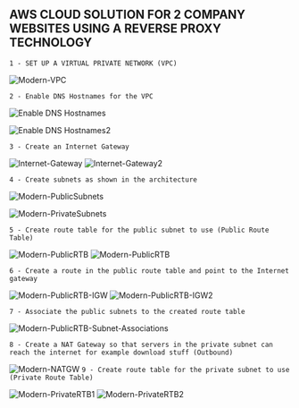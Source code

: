 ## AWS CLOUD SOLUTION FOR 2 COMPANY WEBSITES USING A REVERSE PROXY TECHNOLOGY

`1 - SET UP A VIRTUAL PRIVATE NETWORK (VPC)`

![Modern-VPC](./Images/Modern-VPC1.png)

`2 - Enable DNS Hostnames for the VPC`

![Enable DNS Hostnames](./Images/Modern-VPC2.png)

![Enable DNS Hostnames2](./Images/Modern-VPC3.png)

`3 - Create an Internet Gateway`

![Internet-Gateway](./Images/Modern-IGW.png)
![Internet-Gateway2](./Images/Modern-IGW2.png)

`4 - Create subnets as shown in the architecture`

![Modern-PublicSubnets](./Images/Modern-PublicSubnet.png)

![Modern-PrivateSubnets](./Images/Modern-PrivtaeSubnets.png)

`5 - Create route table for the public subnet to use (Public Route Table)`

![Modern-PublicRTB](./Images/Modern-PublicRTB1.png)
![Modern-PublicRTB](./Images/Modern-PublicRTB2.png)

`6 - Create a route in the public route table and point to the Internet gateway`

![Modern-PublicRTB-IGW](./Images/Modern-PublicRTB-IGW.png)
![Modern-PublicRTB-IGW2](./Images/Modern-PublicRTB-IGW2.png)

`7 - Associate the public subnets to the created route table`

![Modern-PublicRTB-Subnet-Associations](./Images/Modern-PublicRTB-Subnet-Associations.png)

`8 - Create a NAT Gateway so that servers in the private subnet can reach the internet for example download stuff (Outbound)`

![Modern-NATGW](./Images/Modern-NATGW.png)
`9 - Create route table for the private subnet to use (Private Route Table)`

![Modern-PrivateRTB1](./Images/Modern-PrivateRTB1.png)
![Modern-PrivateRTB2](./Images/Modern-PrivateRTB2.png)

